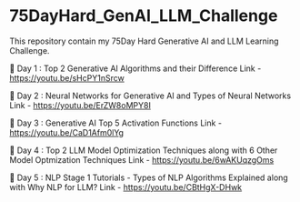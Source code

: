 # 75DayHard_GenAI_LLM_Challenge
This repository contain my 75Day Hard Generative AI and LLM Learning Challenge. 

🚨 Day 1 : Top 2 Generative AI Algorithms and their Difference
Link - https://youtu.be/sHcPY1nSrcw

🚨 Day 2 : Neural Networks for Generative AI and Types of Neural Networks
Link - https://youtu.be/ErZW8oMPY8I

🚨 Day 3 : Generative AI Top 5 Activation Functions
Link - https://youtu.be/CaD1Afm0lYg

🚨 Day 4 : Top 2 LLM Model Optimization Techniques along with 6 Other Model Optmization Techniques
Link - https://youtu.be/6wAKUqzgOms

🚨 Day 5 : NLP Stage 1 Tutorials - Types of NLP Algorithms Explained along with Why NLP for LLM?
Link - https://youtu.be/CBtHgX-DHwk

